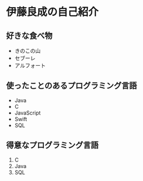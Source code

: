 # 伊藤良成の自己紹介

## 好きな食べ物
+ きのこの山
+ セブーレ
+ アルフォート

## 使ったことのあるプログラミング言語
+ Java
+ C
+ JavaScript
+ Swift
+ SQL

## 得意なプログラミング言語
1. C
2. Java
3. SQL

